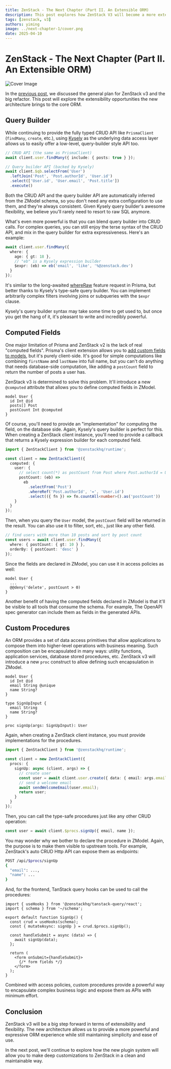 ```yaml
---
title: ZenStack - The Next Chapter (Part II. An Extensible ORM)
description: This post explores how ZenStack V3 will become a more extensible ORM.
tags: [zenstack, v3]
authors: yiming
image: ../next-chapter-1/cover.png
date: 2025-04-10
---
```


# ZenStack - The Next Chapter (Part II. An Extensible ORM)

![Cover Image](../next-chapter-1/cover.png)

In the [previous post](../next-chapter-1/index.md), we discussed the general plan for ZenStack v3 and the big refactor. This post will explore the extensibility opportunities the new architecture brings to the core ORM.

<!-- truncate -->

## Query Builder

While continuing to provide the fully typed CRUD API like `PrismaClient` (`findMany`, `create`, etc.), using [Kysely](https://kysely.dev/) as the underlying data access layer allows us to easily offer a low-level, query-builder style API too.

```ts
// CRUD API (the same as PrismaClient)
await client.user.findMany({ include: { posts: true } });

// Query builder API (backed by Kysely)
await client.$qb.selectFrom('User')
  .leftJoin('Post', 'Post.authorId', 'User.id')
  .select(['User.id', 'User.email', 'Post.title'])
  .execute()
```

Both the CRUD API and the query builder API are automatically inferred from the ZModel schema, so you don't need any extra configuration to use them, and they're always consistent. Given Kysely query builder's awesome flexibility, we believe you'll rarely need to resort to raw SQL anymore.

What's even more powerful is that you can blend query builder into CRUD calls. For complex queries, you can still enjoy the terse syntax of the CRUD API, and mix in the query builder for extra expressiveness. Here's an example:

```ts
await client.user.findMany({
  where: {
    age: { gt: 18 },
    // "eb" is a Kysely expression builder
    $expr: (eb) => eb('email', 'like', '%@zenstack.dev')
  }
});
```

It's similar to the long-awaited [whereRaw](https://github.com/prisma/prisma/issues/5560) feature request in Prisma, but better thanks to Kysely's type-safe query builder. You can implement arbitrarily complex filters involving joins or subqueries with the `$expr` clause.

Kysely's query builder syntax may take some time to get used to, but once you get the hang of it, it's pleasant to write and incredibly powerful.

## Computed Fields

One major limitation of Prisma and ZenStack v2 is the lack of real "computed fields". Prisma's client extension allows you to [add custom fields to models](https://www.prisma.io/docs/orm/prisma-client/queries/computed-fields), but it's purely client-side. It's good for simple computations like combining `firstName` and `lastName` into full name, but you can't do anything that needs database-side computation, like adding a `postCount` field to return the number of posts a user has. 

ZenStack v3 is determined to solve this problem. It'll introduce a new `@computed` attribute that allows you to define computed fields in ZModel.

```zmodel
model User {
  id Int @id
  posts[] Post
  postCount Int @computed
}
```

Of course, you'll need to provide an "implementation" for computing the field, on the database side. Again, Kysely's query builder is perfect for this. When creating a ZenStack client instance, you'll need to provide a callback that returns a Kysely expression builder for each computed field.

```ts
import { ZenStackClient } from '@zenstackhq/runtime';

const client = new ZenStackClient({
  computed: {
    user: {
      // select count(*) as postCount from Post where Post.authorId = User.id
      postCount: (eb) =>
        eb
          .selectFrom('Post')
          .whereRef('Post.authorId', '=', 'User.id')
          .select(({ fn }) => fn.countAll<number>().as('postCount'))
    }
  }
});
```

Then, when you query the `User` model, the `postCount` field will be returned in the result. You can also use it to filter, sort, etc., just like any other field.

```ts
// find users with more than 10 posts and sort by post count
const users = await client.user.findMany({
  where: { postCount: { gt: 10 } },
  orderBy: { postCount: 'desc' }
});
```

Since the fields are declared in ZModel, you can use it in access policies as well:

```zmodel
model User {
  ...
  @@deny('delete', postCount > 0)
}
```

Another benefit of having the computed fields declared in ZModel is that it'll be visible to all tools that consume the schema. For example, The OpenAPI spec generator can include them as fields in the generated APIs.

## Custom Procedures

An ORM provides a set of data access primitives that allow applications to compose them into higher-level operations with business meaning. Such composition can be encapsulated in many ways: utility functions, application services, database stored procedures, etc. ZenStack v3 will introduce a new `proc` construct to allow defining such encapsulation in ZModel.

```zmodel
model User {
  id Int @id
  email String @unique
  name String?
}

type SignUpInput {
  email String
  name String?
}

proc signUp(args: SignUpInput): User
```

Again, when creating a ZenStack client instance, you must provide implementations for the procedures.

```ts
import { ZenStackClient } from '@zenstackhq/runtime';

const client = new ZenStackClient({
  procs: {
    signUp: async (client, args) => {
      // create user
      const user = await client.user.create({ data: { email: args.email, name: args.name } });
      // send a welcome email
      await sendWelcomeEmail(user.email);
      return user;
    }
  }
});
```

Then, you can call the type-safe procedures just like any other CRUD operation:

```ts
const user = await client.$procs.signUp({ email, name });
```

You may wonder why we bother to declare the procedure in ZModel. Again, the purpose is to make them visible to upstream tools. For example, ZenStack's auto CRUD Http API can expose them as endpoints:

```bash
POST /api/$procs/signUp
{
  "email": ...,
  "name": ...
}
```

And, for the frontend, TanStack query hooks can be used to call the procedures:

```tsx
import { useHooks } from '@zenstackhq/tanstack-query/react';
import { schema } from '~/schema';

export default function SignUp() {
  const crud = useHooks(schema);
  const { mutateAsync: signUp } = crud.$procs.signUp();

  const handleSubmit = async (data) => {
    await signUp(data);
  };

  return (
    <form onSubmit={handleSubmit}>
      {/* form fields */}
    </form>
  );
}
```

Combined with access policies, custom procedures provide a powerful way to encapsulate complex business logic and expose them as APIs with minimum effort.

## Conclusion

ZenStack v3 will be a big step forward in terms of extensibility and flexibility. The new architecture allows us to provide a more powerful and expressive ORM experience while still maintaining simplicity and ease of use.

In the next post, we'll continue to explore how the new plugin system will allow you to make deep customizations to ZenStack in a clean and maintainable way.
